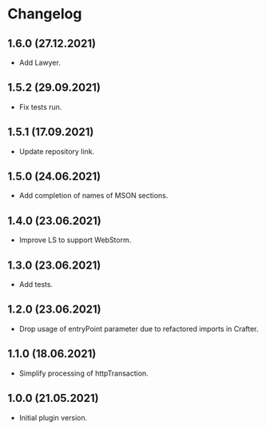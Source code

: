 # Changelog

## 1.6.0 (27.12.2021)

* Add Lawyer.

## 1.5.2 (29.09.2021)

* Fix tests run.

## 1.5.1 (17.09.2021)

* Update repository link.

## 1.5.0 (24.06.2021)

* Add completion of names of MSON sections.

## 1.4.0 (23.06.2021)

* Improve LS to support WebStorm.

## 1.3.0 (23.06.2021)

* Add tests.

## 1.2.0 (23.06.2021)

* Drop usage of entryPoint parameter due to refactored imports in Crafter.

## 1.1.0 (18.06.2021)

* Simplify processing of httpTransaction.

## 1.0.0 (21.05.2021)

* Initial plugin version.
